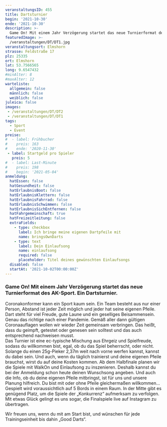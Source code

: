 ```yaml
---
veranstaltungsID: 455
title: Dartsturnier
begin: '2021-10-30'
ende: '2021-10-30'
description: >-
  Game On! Mit einem Jahr Verzögerung startet das neue Turnierformat des AK-Sport. Ein Dartsturnier.
featuredImage: >-
  /veranstaltungen/DT/DT1.jpg
veranstaltungsort: Elmshorn
strasse: Feldstraße 17
plz: 25335
ort: Elmshorn
lat: 53.7566565
long: 9.6547432
#minAlter: 8
#maxAlter: 12
warteliste:
  allgemein: false
  männlich: false
  weiblich: false
juleica: false
images:
 - /veranstaltungen/DT/DT2
 - /veranstaltungen/DT/DT1
tags:
  - Sport
  - Event
preise:
#  - label: Frühbucher
#    preis: 163
#    ende: '2020-11-30'
 - label: Startgeld pro Spieler
   preis: 5
#  - label: Last-Minute
#    preis: 198
#    begin: '2021-05-04'
anmeldung:
  hatEssen: false
  hatGesundheit: false
  hatErlaubnisBoot: false
  hatErlaubnisKlettern: false
  hatErlaubnisFahrrad: false
  hatErlaubnisSchwimmen: false
  hatErlaubnisSichEntfernen: false
  hatFahrgemeinschaft: true
  hatFreizeitleitung: false
  extraFields:
    - type: checkbox
      label: Ich bringe meine eigenen Dartpfeile mit
      name: bringsOwnDarts
    - type: text
      label: Dein Einlaufsong
      name: einlaufsong
      required: false
      placeholder: Titel deines gewünschten Einlaufsongs
  disabled: false
  startAt: '2021-10-02T00:00:00Z'
---
```


### Game On! Mit einem Jahr Verzögerung startet das neue Turnierformat des AK-Sport. Ein Dartsturnier.

Coronakonformer kann ein Sport kaum sein. Ein Team besteht aus nur einer Person, Abstand ist jeder Zeit möglich und jeder hat seine eigenen Pfeile. Dart steht für viel Freude, gute Laune und ein geselliges Beisammensein. Genau das richtige nach einer Pandemie. Gemäß aller dann gültigen Coronaauflagen wollen wir wieder Zeit gemeinsam verbringen. Das heißt, dass du geimpft, getestet oder genesen sein solltest und das auch entsprechend nachweisen musst.  
Das Turnier ist eine ec-typische Mischung aus Ehrgeiz und Spielfreude, sodass du willkommen bist, egal, ob du das Spiel beherrscht, oder nicht. Solange du einen 25g-Pieker 2,37m weit nach vorne werfen kannst, kannst du dabei sein. Und auch, wenn du täglich trainierst und deine eigenen Pfeile brauchst, wirst du auf deine Kosten kommen.
Ab dem Halbfinale planen wir die Spiele mit WalkOn und Einlaufsong zu inszenieren. Deshalb kannst du bei der Anmeldung schon heute deinen Wunschsong angeben. Und auch die Info, ob du deine eigenen Pfeile mitbringst, ist für uns und unsere Planung hilfreich. Du bist mit oder ohne Pfeile gleichermaßen willkommen...   
Gespielt wird voraussichtlich auf 5 Bords in einem Raum. In der Mitte gibt es genügend Platz, um die Spiele der „Konkurrenz“ aufmerksam zu verfolgen. Mit etwas Glück gelingt es uns sogar, die Finalspiele live auf Instagram zu übertragen.

Wir freuen uns, wenn du mit am Start bist, und wünschen für jede Trainingseinheit bis dahin „Good Darts“.
